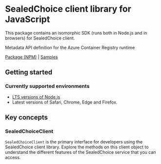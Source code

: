 # SealedChoice client library for JavaScript

This package contains an isomorphic SDK (runs both in Node.js and in browsers) for SealedChoice client.

Metadata API definition for the Azure Container Registry runtime

[Package (NPM)](https://www.npmjs.com/package/sealedchoice) |
[Samples](https://github.com/Azure-Samples/azure-samples-js-management)

## Getting started

### Currently supported environments

- [LTS versions of Node.js](https://nodejs.org/about/releases/)
- Latest versions of Safari, Chrome, Edge and Firefox.




## Key concepts

### SealedChoiceClient

`SealedChoiceClient` is the primary interface for developers using the SealedChoice client library. Explore the methods on this client object to understand the different features of the SealedChoice service that you can access.

